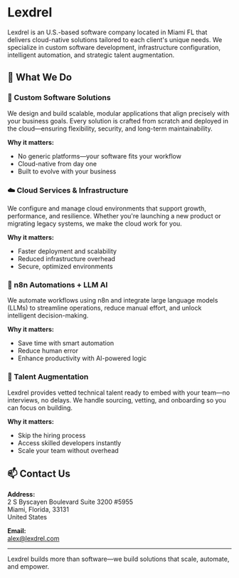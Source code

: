 # Lexdrel

Lexdrel is an U.S.-based software company located in Miami FL that delivers cloud-native solutions tailored to each client's unique needs. We specialize in custom software development, infrastructure configuration, intelligent automation, and strategic talent augmentation.

## 🚀 What We Do

### 🧩 Custom Software Solutions
We design and build scalable, modular applications that align precisely with your business goals. Every solution is crafted from scratch and deployed in the cloud—ensuring flexibility, security, and long-term maintainability.

**Why it matters:**  
- No generic platforms—your software fits your workflow  
- Cloud-native from day one  
- Built to evolve with your business

### ☁️ Cloud Services & Infrastructure
We configure and manage cloud environments that support growth, performance, and resilience. Whether you're launching a new product or migrating legacy systems, we make the cloud work for you.

**Why it matters:**  
- Faster deployment and scalability  
- Reduced infrastructure overhead  
- Secure, optimized environments

### 🤖 n8n Automations + LLM AI
We automate workflows using n8n and integrate large language models (LLMs) to streamline operations, reduce manual effort, and unlock intelligent decision-making.

**Why it matters:**  
- Save time with smart automation  
- Reduce human error  
- Enhance productivity with AI-powered logic

### 👥 Talent Augmentation
Lexdrel provides vetted technical talent ready to embed with your team—no interviews, no delays. We handle sourcing, vetting, and onboarding so you can focus on building.

**Why it matters:**  
- Skip the hiring process  
- Access skilled developers instantly  
- Scale your team without overhead

## 📫 Contact Us

**Address:**  
2 S Byscayen Boulevard Suite 3200 #5955  
Miami, Florida, 33131  
United States

**Email:**  
[alex@lexdrel.com](mailto:alex@lexdrel.com)

---

Lexdrel builds more than software—we build solutions that scale, automate, and empower.
